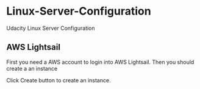 # Linux-Server-Configuration
Udacity Linux Server Configuration

## AWS Lightsail

First you need a AWS account to login into AWS Lightsail. Then you should create a an instance

Click Create button to create an instance.

